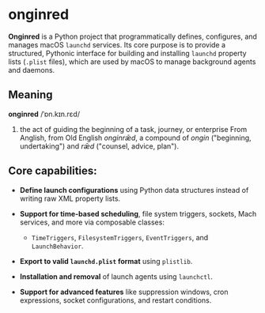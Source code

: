 # onginred

**Onginred** is a Python project that programmatically defines, configures, and manages macOS `launchd` services. Its core purpose is to provide a structured, Pythonic interface for building and installing `launchd` property lists (`.plist` files), which are used by macOS to manage background agents and daemons.

## Meaning 
  **onginred** /ˈɒn.kɪn.rɛd/
  1. the act of guiding the beginning of a task, journey, or enterprise
  From Anglish, from Old English *onginrǣd*, a compound of *ongin* ("beginning, undertaking") and *rǣd* ("counsel, advice, plan").

## Core capabilities:

* **Define launch configurations** using Python data structures instead of writing raw XML property lists.
* **Support for time-based scheduling**, file system triggers, sockets, Mach services, and more via composable classes:

  * `TimeTriggers`, `FilesystemTriggers`, `EventTriggers`, and `LaunchBehavior`.
* **Export to valid `launchd.plist` format** using `plistlib`.
* **Installation and removal** of launch agents using `launchctl`.
* **Support for advanced features** like suppression windows, cron expressions, socket configurations, and restart conditions.

